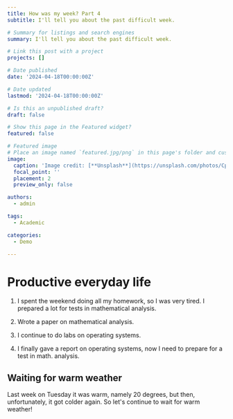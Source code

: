 ```yaml
---
title: How was my week? Part 4
subtitle: I'll tell you about the past difficult week.

# Summary for listings and search engines
summary: I'll tell you about the past difficult week.

# Link this post with a project
projects: []

# Date published
date: '2024-04-18T00:00:00Z'

# Date updated
lastmod: '2024-04-18T00:00:00Z'

# Is this an unpublished draft?
draft: false

# Show this page in the Featured widget?
featured: false

# Featured image
# Place an image named `featured.jpg/png` in this page's folder and customize its options here.
image:
  caption: 'Image credit: [**Unsplash**](https://unsplash.com/photos/CpkOjOcXdUY)'
  focal_point: ''
  placement: 2
  preview_only: false

authors:
  - admin

tags:
  - Academic

categories:
  - Demo

---
```



# Productive everyday life

1. I spent the weekend doing all my homework, so I was very tired. I prepared a lot for tests in mathematical analysis.

2. Wrote a paper on mathematical analysis.

3. I continue to do labs on operating systems.

5. I finally gave a report on operating systems, now I need to prepare for a test in math. analysis.



## Waiting for warm weather

Last week on Tuesday it was warm, namely 20 degrees, but then, unfortunately, it got colder again. So let's continue to wait for warm weather!
